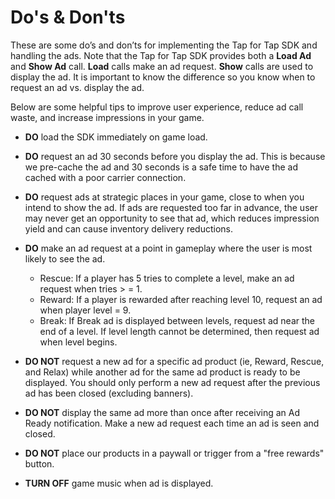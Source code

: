 # Do's & Don'ts

These are some do’s and don’ts for implementing the Tap for Tap SDK and handling the ads.  Note that the Tap for Tap SDK provides both a __Load Ad__ and __Show Ad__ call. __Load__ calls make an ad request. __Show__ calls are used to display the ad.  It is important to know the difference so you know when to request an ad vs. display the ad. 


Below are some helpful tips to improve user experience, reduce ad call waste, and increase impressions in your game.

* __DO__ load the SDK immediately on game load.​

* __DO__ request an ad 30 seconds before you display the ad.  This is because we pre-cache the ad and 30 seconds is a safe time to have the ad cached with a poor carrier connection.

* __DO__ request ads at strategic places in your game, close to when you intend to show the ad. If ads are requested too far in advance, the user may never get an opportunity to see that ad, which reduces impression yield and can cause inventory delivery reductions.

* __DO__ make an ad request at a point in gameplay where the user is most likely to see the ad.
  * Rescue: If a player has 5 tries to complete a level, make an ad request when tries > = 1.
  * Reward: If a player is rewarded after reaching level 10, request an ad when player level = 9.
  * Break: If Break ad is displayed between levels, request ad near the end of a level. If level length cannot be determined, then request ad when level begins.

* __DO NOT__ request a new ad for a specific ad product (ie, Reward, Rescue, and Relax) while another ad for the same ad product is ready to be displayed.  You should only perform a new ad request after the previous ad has been closed (excluding banners).

* __DO NOT__ display the same ad more than once after receiving an Ad Ready notification.  Make a new ad request each time an ad is seen and closed.

* __DO NOT__ place our products in a paywall or trigger from a "free rewards" button.

* __TURN OFF__ game music when ad is displayed.
